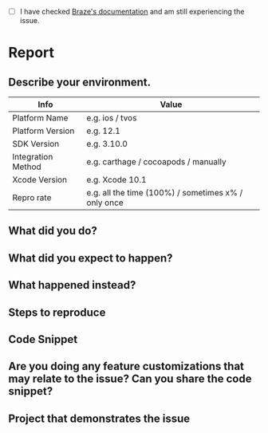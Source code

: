 <!--
Thank you for opening an issue with Braze! 

If you are experiencing issues with our product, please consider directing your issue to support@braze.com, as that is the best channel for solving integration issues. Please see the bottom for more explanation.

For other items, like requests for modifications to our SDK or bug reports, please follow the following guidelines while submitting:
-->

* [ ] I have checked [Braze's documentation](https://www.braze.com/documentation/iOS/) and am still experiencing the issue.

# Report

## Describe your environment.


 Info                    | Value                               |
-------------------------|-------------------------------------|
 Platform Name           | e.g. ios / tvos
 Platform Version        | e.g. 12.1
 SDK Version             | e.g. 3.10.0
 Integration Method      | e.g. carthage / cocoapods / manually
 Xcode Version           | e.g. Xcode 10.1
 Repro rate              | e.g. all the time (100%) / sometimes x% / only once
 
## What did you do?

<!--
ℹ Please replace this with what you did.  
Example: Integrate Braze through Cocoapods.
-->

## What did you expect to happen?

<!--
ℹ Please replace this with what you expected to happen.  
Example: Braze SDK is integrated properly and creating sessions.
-->

## What happened instead?

<!--
ℹ Please replace this with what happened instead.  
Example: Braze SDK doesn't create any sessions for the test user.
-->

## Steps to reproduce

<!--
ℹ Please give us detailed steps so we can reproduce the issue on our end. This is very important and will help speed up the investigation a lot.
Example:
- Add `pod 'Appboy-iOS-SDK'` to the Podspec file.
- Add `[Appboy startWithApiKey:inApplication:withLaunchOptions:];` method in `application:didFinishLaunchingWithOptions:` method in `AppDelegate.m`.
- Run the app.
-->

## Code Snippet

<!--
ℹ Please send us all code snippets that are relevant to the issue.
-->

## Are you doing any feature customizations that may relate to the issue? Can you share the code snippet?

<!--
ℹ Please provide any code snippets that can help us understand or reproduce the issue.
-->

## Project that demonstrates the issue

<!--
ℹ Please link to a project we can download that reproduces the issue.
-->

<!--
support@braze.com is our preferred channel for integration issues for several reasons, including: 1) we optimize that channel to solve integration issues so that it is faster and more robust 2) that channel has no risk of leaking sensitive data and integration issues often require logs and other information that could contain private data.
-->

